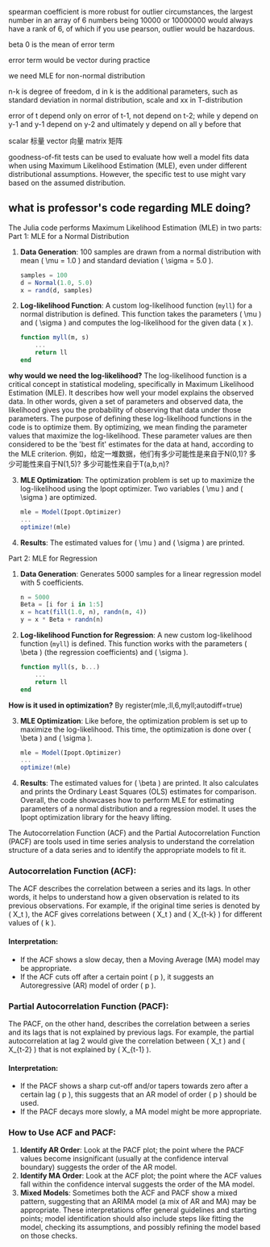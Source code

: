 spearman coefficient is more robust for outlier circumstances, the largest number in an array of 6 numbers being 10000 or 10000000 would always have a rank of 6, of which if you use pearson, outlier would be hazardous.

beta 0 is the mean of error term

error term would be vector during practice

we need MLE for non-normal distribution

n-k is degree of freedom, d in k is the additional parameters, such as standard deviation in normal distribution, scale and xx in T-distribution

error of t depend only on error of t-1, not depend on t-2; while y depend on y-1 and y-1 depend on y-2 and ultimately y depend on all y before that

scalar 标量 vector 向量 matrix 矩阵

goodness-of-fit tests can be used to evaluate how well a model fits data when using Maximum Likelihood Estimation (MLE), even under different distributional assumptions. However, the specific test to use might vary based on the assumed distribution.

## what is professor's code regarding MLE doing?
The Julia code performs Maximum Likelihood Estimation (MLE) in two parts:  
Part 1: MLE for a Normal Distribution  
1. **Data Generation**: 100 samples are drawn from a normal distribution with mean \( \mu = 1.0 \) and standard deviation \( \sigma = 5.0 \).
   ```julia
   samples = 100
   d = Normal(1.0, 5.0)
   x = rand(d, samples)
   ```
2. **Log-likelihood Function**: A custom log-likelihood function (`myll`) for a normal distribution is defined. This function takes the parameters \( \mu \) and \( \sigma \) and computes the log-likelihood for the given data \( x \).
   ```julia
   function myll(m, s)
       ...
       return ll
   end
   ```
   
**why would we need the log-likelihood?**
The log-likelihood function is a critical concept in statistical modeling, specifically in Maximum Likelihood Estimation (MLE). It describes how well your model explains the observed data. In other words, given a set of parameters and observed data, the likelihood gives you the probability of observing that data under those parameters.
The purpose of defining these log-likelihood functions in the code is to optimize them. By optimizing, we mean finding the parameter values that maximize the log-likelihood. These parameter values are then considered to be the 'best fit' estimates for the data at hand, according to the MLE criterion.
例如，给定一堆数据，他们有多少可能性是来自于N(0,1)? 多少可能性来自于N(1,5)? 多少可能性来自于T(a,b,n)?

3. **MLE Optimization**: The optimization problem is set up to maximize the log-likelihood using the Ipopt optimizer. Two variables \( \mu \) and \( \sigma \) are optimized.
   ```julia
   mle = Model(Ipopt.Optimizer)
   ...
   optimize!(mle)
   ```
4. **Results**: The estimated values for \( \mu \) and \( \sigma \) are printed.

Part 2: MLE for Regression
1. **Data Generation**: Generates 5000 samples for a linear regression model with 5 coefficients.
   ```julia
   n = 5000
   Beta = [i for i in 1:5]
   x = hcat(fill(1.0, n), randn(n, 4))
   y = x * Beta + randn(n)
   ```
2. **Log-likelihood Function for Regression**: A new custom log-likelihood function (`myll`) is defined. This function works with the parameters \( \beta \) (the regression coefficients) and \( \sigma \).
   ```julia 
   function myll(s, b...)
       ...
       return ll
   end
   ```
   
**How is it used in optimization?**
By register(mle,:ll,6,myll;autodiff=true)

3. **MLE Optimization**: Like before, the optimization problem is set up to maximize the log-likelihood. This time, the optimization is done over \( \beta \) and \( \sigma \).
   ```julia
   mle = Model(Ipopt.Optimizer)
   ...
   optimize!(mle)
   ```

4. **Results**: The estimated values for \( \beta \) are printed. It also calculates and prints the Ordinary Least Squares (OLS) estimates for comparison.
Overall, the code showcases how to perform MLE for estimating parameters of a normal distribution and a regression model. It uses the Ipopt optimization library for the heavy lifting.


The Autocorrelation Function (ACF) and the Partial Autocorrelation Function (PACF) are tools used in time series analysis to understand the correlation structure of a data series and to identify the appropriate models to fit it.
### Autocorrelation Function (ACF):
The ACF describes the correlation between a series and its lags. In other words, it helps to understand how a given observation is related to its previous observations. For example, if the original time series is denoted by \( X_t \), the ACF gives correlations between \( X_t \) and \( X_{t-k} \) for different values of \( k \).
#### Interpretation:
- If the ACF shows a slow decay, then a Moving Average (MA) model may be appropriate.
- If the ACF cuts off after a certain point \( p \), it suggests an Autoregressive (AR) model of order \( p \).
### Partial Autocorrelation Function (PACF):
The PACF, on the other hand, describes the correlation between a series and its lags that is not explained by previous lags. For example, the partial autocorrelation at lag 2 would give the correlation between \( X_t \) and \( X_{t-2} \) that is not explained by \( X_{t-1} \).
#### Interpretation:
- If the PACF shows a sharp cut-off and/or tapers towards zero after a certain lag \( p \), this suggests that an AR model of order \( p \) should be used.
- If the PACF decays more slowly, a MA model might be more appropriate.
### How to Use ACF and PACF:
1. **Identify AR Order**: Look at the PACF plot; the point where the PACF values become insignificant (usually at the confidence interval boundary) suggests the order of the AR model.
2. **Identify MA Order**: Look at the ACF plot; the point where the ACF values fall within the confidence interval suggests the order of the MA model.
3. **Mixed Models**: Sometimes both the ACF and PACF show a mixed pattern, suggesting that an ARIMA model (a mix of AR and MA) may be appropriate.
These interpretations offer general guidelines and starting points; model identification should also include steps like fitting the model, checking its assumptions, and possibly refining the model based on those checks.